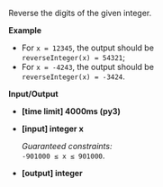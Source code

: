 <div class="markdown"><p>Reverse the digits of the given integer.</p>
<p><strong>Example</strong></p>
<ul>
<li>For <code>x = 12345</code>, the output should be<br>
<code>reverseInteger(x) = 54321</code>;</li>
<li>For <code>x = -4243</code>, the output should be<br>
<code>reverseInteger(x) = -3424</code>.</li>
</ul>
<p><strong>Input/Output</strong></p>
<ul>
<li><strong>[time limit] 4000ms (py3)</strong></li>
</ul>
<ul>
<li>
<p><strong>[input] integer x</strong></p>
<p><em>Guaranteed constraints:</em><br>
<code>-901000 ≤ x ≤ 901000</code>.</p>
</li>
<li>
<p><strong>[output] integer</strong></p>
</li>
</ul>
</div>